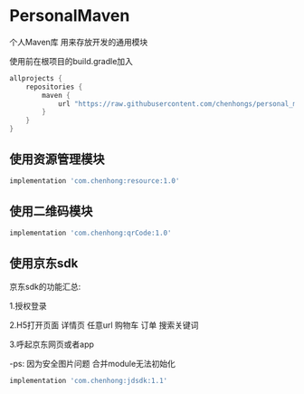 # PersonalMaven
个人Maven库 用来存放开发的通用模块

使用前在根项目的build.gradle加入

```groovy
allprojects {
    repositories {
        maven {
            url "https://raw.githubusercontent.com/chenhongs/personal_maven/master"
        }
    }
}
```



## 使用资源管理模块

```groovy
implementation 'com.chenhong:resource:1.0'
```

## 使用二维码模块

```groovy
implementation 'com.chenhong:qrCode:1.0'
```

## 使用京东sdk 

京东sdk的功能汇总:

1.授权登录 

2.H5打开页面 详情页  任意url 购物车 订单 搜索关键词

3.呼起京东网页或者app


-ps: 因为安全图片问题 合并module无法初始化

```groovy
implementation 'com.chenhong:jdsdk:1.1'
```
